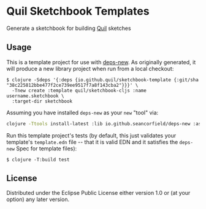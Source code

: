 # Quil Sketchbook Templates

Generate a sketchbook for building [Quil](https://github.com/quil/quil) sketches

## Usage

This is a template project for use with [deps-new](https://github.com/seancorfield/deps-new).
As originally generated, it will produce a new library project when run from a local checkout:

```
$ clojure -Sdeps '{:deps {io.github.quil/sketchbook-template {:git/sha "38c225812bbe477f2ce739ee9517f7a8f143cba2"}}}' \
  -Tnew create :template quil/sketchbook-cljs :name username.sketchbook \
  :target-dir sketchbook
```

Assuming you have installed `deps-new` as your `new` "tool" via:

```bash
clojure -Ttools install-latest :lib io.github.seancorfield/deps-new :as new
```

Run this template project's tests (by default, this just validates your template's `template.edn`
file -- that it is valid EDN and it satisfies the `deps-new` Spec for template files):

    $ clojure -T:build test

## License

Distributed under the Eclipse Public License either version 1.0 or (at your option) any later version.
